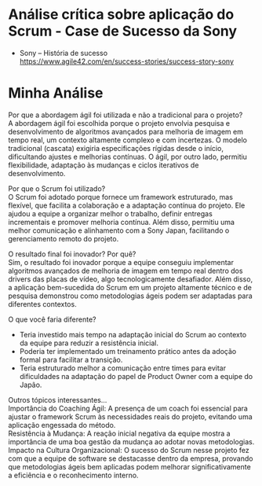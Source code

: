 # Análise crítica sobre aplicação do Scrum - Case de Sucesso da Sony

* Sony – História de sucesso <br>
https://www.agile42.com/en/success-stories/success-story-sony

# Minha Análise

Por que a abordagem ágil foi utilizada e não a tradicional para o projeto?<br>
A abordagem ágil foi escolhida porque o projeto envolvia pesquisa e desenvolvimento de algoritmos avançados para melhoria de imagem em tempo real, um contexto altamente complexo e com incertezas. O modelo tradicional (cascata) exigiria especificações rígidas desde o início, dificultando ajustes e melhorias contínuas. O ágil, por outro lado, permitiu flexibilidade, adaptação às mudanças e ciclos iterativos de desenvolvimento.

Por que o Scrum foi utilizado?<br>
O Scrum foi adotado porque fornece um framework estruturado, mas flexível, que facilita a colaboração e a adaptação contínua do projeto. Ele ajudou a equipe a organizar melhor o trabalho, definir entregas incrementais e promover melhoria contínua. Além disso, permitiu uma melhor comunicação e alinhamento com a Sony Japan, facilitando o gerenciamento remoto do projeto.

O resultado final foi inovador? Por quê?<br>
Sim, o resultado foi inovador porque a equipe conseguiu implementar algoritmos avançados de melhoria de imagem em tempo real dentro dos drivers das placas de vídeo, algo tecnologicamente desafiador. Além disso, a aplicação bem-sucedida do Scrum em um projeto altamente técnico e de pesquisa demonstrou como metodologias ágeis podem ser adaptadas para diferentes contextos.

O que você faria diferente?

* Teria investido mais tempo na adaptação inicial do Scrum ao contexto da equipe para reduzir a resistência inicial.
* Poderia ter implementado um treinamento prático antes da adoção formal para facilitar a transição.
* Teria estruturado melhor a comunicação entre times para evitar dificuldades na adaptação do papel de Product Owner com a equipe do Japão.
  
Outros tópicos interessantes... <br>
Importância do Coaching Ágil: A presença de um coach foi essencial para ajustar o framework Scrum às necessidades reais do projeto, evitando uma aplicação engessada do método. <br>
Resistência à Mudança: A reação inicial negativa da equipe mostra a importância de uma boa gestão da mudança ao adotar novas metodologias. <br>
Impacto na Cultura Organizacional: O sucesso do Scrum nesse projeto fez com que a equipe de software se destacasse dentro da empresa, provando que metodologias ágeis bem aplicadas podem melhorar significativamente a eficiência e o reconhecimento interno.

